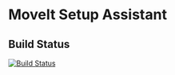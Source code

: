 MoveIt Setup Assistant
================

## Build Status

[![Build Status](https://travis-ci.org/ros-planning/moveit_setup_assistant.png?branch=hydro-devel)](https://travis-ci.org/ros-planning/moveit_setup_assistant)